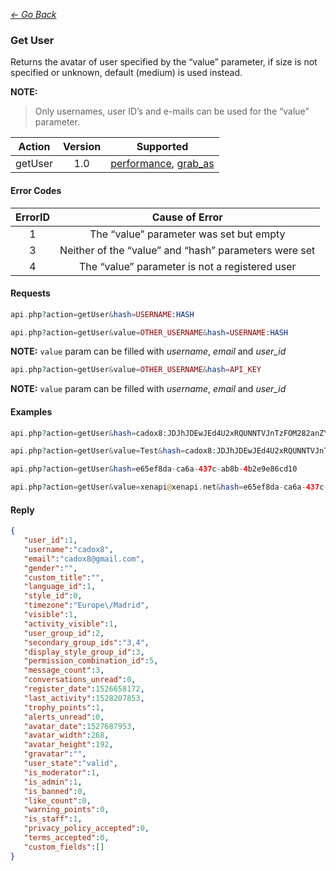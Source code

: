 *[<- Go Back](../rest-api.md)*

### Get User
Returns the avatar of user specified by the “value” parameter, if size is not specified or unknown, default (medium) is used instead.

**NOTE:**
> Only usernames, user ID’s and e-mails can be used for the “value” parameter.

| Action | Version | Supported |
| :-: | :-: | :-: |
| getUser | 1.0 | <a href="#per">performance</a>, <a href="#grab">grab_as</a> |

#### Error Codes

| ErrorID | Cause of Error |
| :-: | :-: |
| 1 | The “value” parameter was set but empty |
| 3 | Neither of the “value” and “hash” parameters were set |
| 4 | The “value” parameter is not a registered user |

#### Requests
```php
api.php?action=getUser&hash=USERNAME:HASH
```
```php
api.php?action=getUser&value=OTHER_USERNAME&hash=USERNAME:HASH
```
**NOTE:** ``value`` param can be filled with *username*, *email* and *user_id*
```php
api.php?action=getUser&value=OTHER_USERNAME&hash=API_KEY
```
**NOTE:** ``value`` param can be filled with *username*, *email* and *user_id*

#### Examples
```php
api.php?action=getUser&hash=cadox8:JDJhJDEwJEd4U2xRQUNNTVJnTzFOM282anZYd08wRk1DTC52NFJtYWtDVHZaNHo1SUZvR0hzUVpLTkU2
```
```php
api.php?action=getUser&value=Test&hash=cadox8:JDJhJDEwJEd4U2xRQUNNTVJnTzFOM282anZYd08wRk1DTC52NFJtYWtDVHZaNHo1SUZvR0hzUVpLTkU2
```
```php
api.php?action=getUser&hash=e65ef8da-ca6a-437c-ab8b-4b2e9e86cd10
```
```php
api.php?action=getUser&value=xenapi@xenapi.net&hash=e65ef8da-ca6a-437c-ab8b-4b2e9e86cd10
```
#### Reply
```json
{
   "user_id":1,
   "username":"cadox8",
   "email":"cadox8@gmail.com",
   "gender":"",
   "custom_title":"",
   "language_id":1,
   "style_id":0,
   "timezone":"Europe\/Madrid",
   "visible":1,
   "activity_visible":1,
   "user_group_id":2,
   "secondary_group_ids":"3,4",
   "display_style_group_id":3,
   "permission_combination_id":5,
   "message_count":3,
   "conversations_unread":0,
   "register_date":1526658172,
   "last_activity":1528207853,
   "trophy_points":1,
   "alerts_unread":0,
   "avatar_date":1527687953,
   "avatar_width":268,
   "avatar_height":192,
   "gravatar":"",
   "user_state":"valid",
   "is_moderator":1,
   "is_admin":1,
   "is_banned":0,
   "like_count":0,
   "warning_points":0,
   "is_staff":1,
   "privacy_policy_accepted":0,
   "terms_accepted":0,
   "custom_fields":[]
}
```
